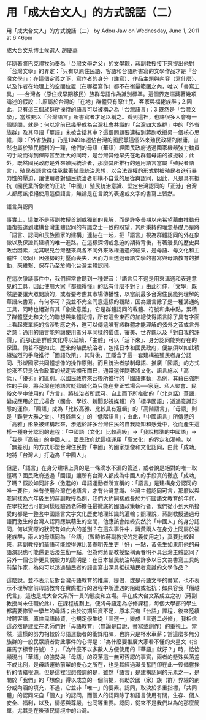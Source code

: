# 用「成大台文人」的方式說話（二）

 
用「成大台文人」的方式說話（二）
by Adou Jaw on Wednesday, June 1, 2011 at 6:46pm
 
成大台文系博士候選人  趙慶華
 
伴隨著將巴克禮牧師奉為「台灣文學之父」的文學觀，蔣副教授接下來提出他對「台灣文學」的界定：「只有以原住民語、客語和台語所書寫的文學作品才是『台灣文學』」；在這個定義之下，寫作者的身分（誰寫）、作品主題與內容（寫什麼）、以及作者在地理上的空間位置（在哪裡寫作）都不在衡量範圍之內，唯以「書寫工具」──台灣各（原住或早期移民）族群母語作為識別標準。這個界定潛藏著幾項論述的假設：1.原屬於台灣的「在地」群體只有原住民、客家與福佬族群；2.因此，只有這三個族群所操持的語言可以被稱之為「台灣語言」；3.既然是「台灣文學」，當然要以「台灣語言」所書寫者才足以稱之。看到這裡，也許很多人會有一個疑問，就是：何以當前已幾乎成為台灣社會共識的「台灣四大族群」中的「外省族群」及其母語「華語」未被含括其中？這個問題要連結到蔣副教授另一個核心思維，即：「外省族群」乃是1949年遷佔台灣的國民黨這個外來殖民政權的附庸，自然也屬於殖民體制的一環，他們的母語（華語）經國民政府透過國家機器強力動員的手段而得到保障甚至壯大的同時，是台灣其他早先在地群體母語的被扼殺；此外，既然國民政府是外來殖民統治者，那麼其所推行的通用語言當屬「殖民者語言」，殖民者語言往往承載著殖民統治思想，以合法霸權的形式對被殖民者進行暴力性的壓迫，讓使用者對殖民統治者形構不自覺的屈從與認同，因此，凡是具有抵抗（國民黨所象徵的正統「中國」）殖民統治意識、堅定台灣認同的「正港」台灣人都應該拒絕使用這個語言，無論是在言說的表達或文字的書寫上皆然。
 
語言與認同
 
事實上，這並不是蔣副教授首創或獨創的見解，而是許多長期以來希望藉由推動母語復振達到建構台灣主體認同的有識之士一致的盼望，其所秉持的理念基礎乃是將「語言、認同和民族國家的建構」連結在一起，把「語言」視為群體認同的外在象徵以及保證其延續的唯一進路。在這樣深切或急迫的期待背後，有著漫長的歷史與政治因素，尤其眼見台灣歷來與各不同外來政權遭遇的結果，是母語、母文化和主體性（認同）因強勢的打壓而喪失，因而力圖透過母語文學的書寫與母語教育的推動，來維繫、保存乃至於強化台灣主體認同。
 
在這次爭議事件中，我們經常會聽到一種聲音：「語言只不過是用來溝通和表達意見的工具，因此使用大家『都聽得懂』的話有什麼不對？」由此衍伸，「文學」既然是要讓大眾閱讀的，或者要考慮其市場傳播性，以當前最多台灣住民能夠理解的華語來書寫，有何不可？我並不完全同意這樣的觀點，因為語言除了是一種溝通的工具，同時也絕對有其「象徵意義」，它是群體認同的載體、符號和集中點，累積了群體歷史和文化的聯想與集體記憶，所有這些東西的加總使得語言除了具有字面上看起來單純的指涉對應之外，還可以傳遞唯有該群體才能理解的弦外之音或言外之意；通用的語言能夠讓使用者分享同樣的價值、審美、世界觀以及「對自我的評價」，而那正是群體文化得以延續、「主體」可以「活下來」、身分認同能夠存在的保證。倘若不是如此，歷來的殖民統治者，包括日本和國民政府，便無須以如此積極強烈的手段推行「國語政策」，其背後，正隱含了這一套建構被殖民者身分認同、形塑國家共同體想像的操作原則。而且統治者禁制母語、推廣「國語」的方式從來不只是法令政策的規定與頒布而已，通常還伴隨著將文化、語言施以「高低」、「優劣」的區別。以國民政府來台後所推行的「國語運動」為例，其藉由強制性的手段，將台灣在地語言貶抑醜化為只能在非正式場合──家庭、私人聚會、民俗文學中使用的「方言」，將統治者所認可、自上而下所推動的「（北京話）華語」變成應用於正式場合（國會、學校、新聞影視媒體）的「標準國語」；透過意識形態的運作，「國語」成為「比較高雅、比較具有邏輯」的「高階語言」，「母語」則是「難登大雅之堂」、「粗俗無文」的「低階語言」；由此，「中國語言」所傳遞的「高雅」形象被建構起來，滲透於許多台灣住民的自我認知和感覺中，從而產生這樣一種身分認同的進程：「中國語（文化）比較高級」→「我說標準的中國語」→「我是『高級』的中國人」。國民政府就這樣運用「高文化」的界定和灌輸，以「無差別」的方式形塑台灣住民對「中國」的國家想像和文化認同，由此「成功」地將「台灣人」打造為「中國人」。
 
但是，「語言」在身分建構上真的是一條滴水不漏的管道，或者說是絕對的唯一取徑嗎？國民政府透過「國語」讓所有台灣人都成為中國人的手段真的徹底「成功」了嗎？假設如同許多（激進的）母語運動者所宣稱的：「語言」是建構身分認同的唯一要件，唯有使用台灣在地語言，才有台灣意識、台灣主體認同可言，那麼以與我同樣為六年級生的蔣副教授為例，我們大約同樣成長於力行國語文教育的年代，在學校裡也可能同樣經驗過老師擔任最徹底的國語政策執行者，我們從小到大所接受的都是一整套中國語言文字文化歷史地理知識的灌輸；照理說，蔣副教授通過母語而激生的台灣人認同應無萌生的空間，他應該會始終安然於「中國人」的身分認同，何以實際的狀況有如此大的差別？在這次事件中，蔣黃兩人在身分上同屬於福佬族群，兩人的母語同為「台語」（暫時依蔣副教授的定義使用之），真要比較起來，蔣副教授的華語可能說得還比黃春明先生更「好」一點，黃先生如果用他的母語演說也可能還更活潑生動一點，但為何蔣副教授堅稱黃春明不具台灣主體認同？另外一個也許更具說服力的證明是：在日本殖民統治時期許多以日文為書寫工具的前輩作家，為何可以透過殖民者的語言寫出深具抵抗殖民者意識的文學作品？
 
這麼說，並不表示反對台灣母語教育的推廣、提倡，或是母語文學的書寫，也不表示不理解當前母語教育在實際推行的過程中所遭遇的阻礙或抵抗；如果容我「僭越代言」，這也是成大台文系所一貫的態度和立場。早在成大台文系成立之初（蔣副教授尚未任職於此），在課程規劃上，便將母語定為必修課程，每個大學部的學生都需要修習一學年的母語；由於初期師資不足，原本只有「台語」課程，後來陸續增聘客語、原住民語師資，也規定學生從「三選一」變成「三選二必修」，我相信這必然是建立在老師們對「母語教育」（無論是口說、書寫或創作）的重視上。當然，這樣的努力相較於母語運動者的衝鋒陷陣，也許只是杯水車薪；當這麼多無分族群的一般民眾讀者對此事件的心得是：「為什麼要推廣大家看不懂的火星文（指羅馬字標音符號）？」、「為什麼不以多數人方便使用的『華語』就好？」時，恰恰顯現出「華語」的強勢與「母語」的沒落這一無可否認的事實，兩者的懸殊與落差不成比例，是母語運動前輩的憂心之所在，也是其經過漫長奮鬥卻在此一役備嘗挫折的情緒根源。但是這裡我想強調的是，雖然「語言」是建構認同的元素之一，是關於「我們」的「想像」得以成立的一個前提，有助於國（家）族（群）界線的劃分或內涵的填充，不過，它並非「唯一」的要素。認同，取決於多重指標，「共同體」的認同來自「個人」的認同，而個人的認同除了和語言使用有關，生存、個人安全、福利，以及，情感與尊嚴，也同等重要。認同，從來不是我們以為的那麼簡單，尤其是在後殖民情境中的台灣。
